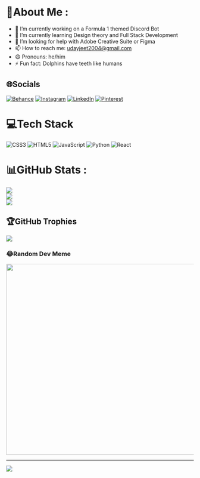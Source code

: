 # 💫About Me :
- 🔭 I’m currently working on a Formula 1 themed Discord Bot
- 🌱 I’m currently learning  Design theory and Full Stack Development
- 🤔 I’m looking for help with Adobe Creative Suite or Figma
- 📫 How to reach me: udayjeet2004@gmail.com
- 😄 Pronouns: he/him
- ⚡ Fun fact: Dolphins have teeth like humans

## 🌐Socials
[![Behance](https://img.shields.io/badge/Behance-1769ff?logo=behance&logoColor=white)](https://behance.net/udayjeetkaggarwal) [![Instagram](https://img.shields.io/badge/Instagram-%23E4405F.svg?logo=Instagram&logoColor=white)](https://instagram.com/udayjeeet) [![LinkedIn](https://img.shields.io/badge/LinkedIn-%230077B5.svg?logo=linkedin&logoColor=white)](https://linkedin.com/in/udayjeet) [![Pinterest](https://img.shields.io/badge/Pinterest-%23E60023.svg?logo=Pinterest&logoColor=white)](https://pinterest.com/udayjeeet) 

# 💻Tech Stack
![CSS3](https://img.shields.io/badge/css3-%231572B6.svg?style=plastic&logo=css3&logoColor=white) ![HTML5](https://img.shields.io/badge/html5-%23E34F26.svg?style=plastic&logo=html5&logoColor=white) ![JavaScript](https://img.shields.io/badge/javascript-%23323330.svg?style=plastic&logo=javascript&logoColor=%23F7DF1E) ![Python](https://img.shields.io/badge/python-3670A0?style=plastic&logo=python&logoColor=ffdd54) ![React](https://img.shields.io/badge/react-%2320232a.svg?style=plastic&logo=react&logoColor=%2361DAFB)
# 📊GitHub Stats :
![](https://github-readme-stats.vercel.app/api?username=UdAYx&theme=dark&hide_border=false&include_all_commits=true&count_private=true)<br/>
![](https://github-readme-streak-stats.herokuapp.com/?user=UdAYx&theme=dark&hide_border=false)<br/>
![](https://github-readme-stats.vercel.app/api/top-langs/?username=UdAYx&theme=dark&hide_border=false&include_all_commits=true&count_private=true&layout=compact)

## 🏆GitHub Trophies
![](https://github-profile-trophy.vercel.app/?username=UdAYx&theme=discord&no-frame=true&no-bg=true&margin-w=4)

### 😂Random Dev Meme
<img src="https://random-memer.herokuapp.com/" width="512px"/>

---
[![](https://visitcount.itsvg.in/api?id=UdAYx&icon=8&color=0)](https://visitcount.itsvg.in)
